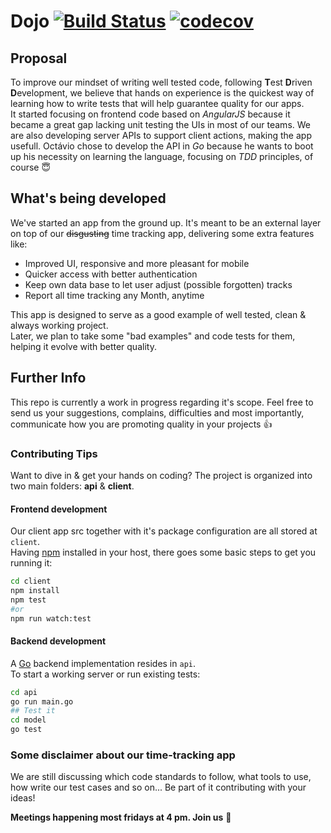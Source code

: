 # Dojo [![Build Status](https://travis-ci.org/NeowayLabs/dojo.svg?branch=master)](https://travis-ci.org/NeowayLabs/dojo) [![codecov](https://codecov.io/gh/NeowayLabs/dojo/branch/master/graph/badge.svg)](https://codecov.io/gh/NeowayLabs/dojo)

## Proposal
To improve our mindset of writing well tested code, following **T**est **D**riven **D**evelopment, we believe that hands on experience is the quickest way of learning how to write tests that will help guarantee quality for our apps.  
It started focusing on frontend code based on _AngularJS_ because it became a great gap lacking unit testing the UIs in most of our teams. We are also developing server APIs to support client actions, making the app usefull. Octávio chose to develop the API in _Go_ because he wants to boot up his necessity on learning the language, focusing on _TDD_ principles, of course :innocent:

## What's being developed
We've started an app from the ground up. It's meant to be an external layer on top of our ~~disgusting~~ time tracking app, delivering some extra features like:
- Improved UI, responsive and more pleasant for mobile
- Quicker access with better authentication
- Keep own data base to let user adjust (possible forgotten) tracks
- Report all time tracking any Month, anytime

This app is designed to serve as a good example of well tested, clean & always working project.  
Later, we plan to take some "bad examples" and code tests for them, helping it evolve with better quality.

## Further Info
This repo is currently a work in progress regarding it's scope. Feel free to send us your suggestions, complains, difficulties and most importantly, communicate how you are promoting quality in your projects :+1:

### Contributing Tips
Want to dive in & get your hands on coding? The project is organized into two main folders: **api** & **client**.
#### **Frontend** development
Our client app src together with it's package configuration are all stored at `client`.  
Having [npm](https://www.npmjs.com/) installed in your host, there goes some basic steps to get you running it:
```bash
cd client
npm install
npm test
#or
npm run watch:test
```

#### **Backend** development
A [Go](https://golang.org/) backend implementation resides in `api`.  
To start a working server or run existing tests:
```bash
cd api
go run main.go
## Test it
cd model
go test
```

### Some disclaimer about our time-tracking app
We are still discussing which code standards to follow, what tools to use, how write our test cases and so on... Be part of it contributing with your ideas!

**Meetings happening most fridays at 4 pm. Join us** :open_hands:
